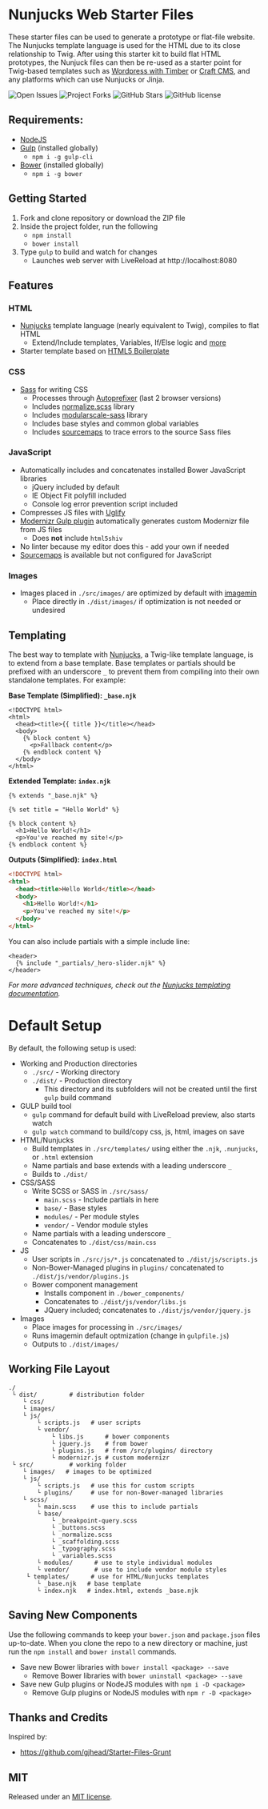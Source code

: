 # Nunjucks Web Starter Files

These starter files can be used to generate a prototype or flat-file website. The Nunjucks template language is used for the HTML due to its close relationship to Twig. After using this starter kit to build flat HTML prototypes, the Nunjuck files can then be re-used as a starter point for Twig-based templates such as [Wordpress with Timber](https://wordpress.org/plugins/timber-library/) or [Craft CMS](https://craftcms.com), and any platforms which can use Nunjucks or Jinja.

![Open Issues](https://img.shields.io/github/issues/josh-clarke/nunjucks-web-starter-files.svg) ![Project Forks](https://img.shields.io/github/forks/josh-clarke/nunjucks-web-starter-files.svg) ![GitHub Stars](https://img.shields.io/github/stars/josh-clarke/nunjucks-web-starter-files.svg) ![GitHub license](https://img.shields.io/badge/license-MIT-blue.svg)

## Requirements:

* [NodeJS](https://nodejs.org)
* [Gulp](https://github.com/gulpjs/gulp) (installed globally)
  * `npm i -g gulp-cli`
* [Bower](https://github.com/bower/bower) (installed globally)
  * `npm i -g bower`

## Getting Started

1. Fork and clone repository or download the ZIP file
2. Inside the project folder, run the following
    * `npm install`
    * `bower install`
3. Type `gulp` to build and watch for changes
    * Launches web server with LiveReload at http://localhost:8080

## Features

### HTML

* [Nunjucks](https://mozilla.github.io/nunjucks/) template language (nearly equivalent to Twig), compiles to flat HTML
  * Extend/Include templates, Variables, If/Else logic and [more](https://mozilla.github.io/nunjucks/templating.html)
* Starter template based on [HTML5 Boilerplate](https://github.com/h5bp/html5-boilerplate)

### CSS

* [Sass](https://www.npmjs.com/package/gulp-sass) for writing CSS
  *  Processes through [Autoprefixer](https://www.npmjs.com/package/gulp-autoprefixer) (last 2 browser versions)
  * Includes [normalize.scss](https://github.com/JohnAlbin/normalize-scss) library
  * Includes [modularscale-sass](https://github.com/modularscale/modularscale-sass) library
  * Includes base styles and common global variables
  * Includes [sourcemaps](https://www.npmjs.com/package/gulp-sourcemaps) to trace errors to the source Sass files

### JavaScript
* Automatically includes and concatenates installed Bower JavaScript libraries
    * jQuery included by default
    * IE Object Fit polyfill included
    * Console log error prevention script included
* Compresses JS files with [Uglify](https://www.npmjs.com/package/gulp-uglify)
* [Modernizr Gulp plugin](https://www.npmjs.com/package/gulp-modernizr) automatically generates custom Modernizr file from JS files
    * Does **not** include `html5shiv`
* No linter because my editor does this - add your own if needed
* [Sourcemaps](https://www.npmjs.com/package/gulp-sourcemaps) is available but not configured for JavaScript

### Images
* Images placed in `./src/images/` are optimized by default with [imagemin](https://github.com/sindresorhus/gulp-imagemin)
  * Place directly in `./dist/images/` if optimization is not needed or undesired


## Templating

The best way to template with [Nunjucks](https://mozilla.github.io/nunjucks/templating.html), a Twig-like template language, is to extend from a base template. Base templates or partials should be prefixed with an underscore `_` to prevent them from compiling into their own standalone templates. For example:

**Base Template (Simplified): `_base.njk`**

```nunjucks
<!DOCTYPE html>
<html>
  <head><title>{{ title }}</title></head>
  <body>
    {% block content %}
      <p>Fallback content</p>
    {% endblock content %}
  </body>
</html>
```

**Extended Template: `index.njk`**

```nunjucks
{% extends "_base.njk" %}

{% set title = "Hello World" %}

{% block content %}
  <h1>Hello World!</h1>
  <p>You've reached my site!</p>
{% endblock content %}
```

**Outputs (Simplified): `index.html`**

```html
<!DOCTYPE html>
<html>
  <head><title>Hello World</title></head>
  <body>
    <h1>Hello World!</h1>
    <p>You've reached my site!</p>
  </body>
</html>
```

You can also include partials with a simple include line:

```nunjucks
<header>
  {% include "_partials/_hero-slider.njk" %}
</header>
```

_For more advanced techniques, check out the [Nunjucks templating documentation](https://mozilla.github.io/nunjucks/templating.html)._

# Default Setup

By default, the following setup is used:

* Working and Production directories
    * `./src/` - Working directory
    * `./dist/` - Production directory
        * This directory and its subfolders will not be created until the first `gulp` build command
* GULP build tool
    * `gulp` command for default build with LiveReload preview, also starts watch
    * `gulp watch` command to build/copy css, js, html, images on save
* HTML/Nunjucks
    * Build templates in `./src/templates/` using either the `.njk`, `.nunjucks`, or `.html` extension
    * Name partials and base extends with a leading underscore `_`
    * Builds to `./dist/`
* CSS/SASS
    * Write SCSS or SASS in `./src/sass/`
      * `main.scss` - Include partials in here
      * `base/` - Base styles
      * `modules/` - Per module styles
      * `vendor/` - Vendor module styles
    * Name partials with a leading underscore `_`
    * Concatenates to `./dist/css/main.css`
* JS
    * User scripts in `./src/js/*.js` concatenated to `./dist/js/scripts.js`
    * Non-Bower-Managed plugins in `plugins/` concatenated to `./dist/js/vendor/plugins.js`
    * Bower component management
        * Installs component in `./bower_components/`
        * Concatenates to `./dist/js/vendor/libs.js`
        * JQuery included; concatenates to `./dist/js/vendor/jquery.js`
* Images
    * Place images for processing in `./src/images/`
    * Runs imagemin default optmization (change in `gulpfile.js`)
    * Outputs to `./dist/images/`

## Working File Layout

```
./
 └ dist/         # distribution folder
    └ css/      
    └ images/   
    └ js/
        └ scripts.js   # user scripts
        └ vendor/
            └ libs.js      # bower components
            └ jquery.js    # from bower
            └ plugins.js   # from /src/plugins/ directory
            └ modernizr.js # custom modernizr       
 └ src/          # working folder
    └ images/   # images to be optimized
    └ js/
        └ scripts.js   # use this for custom scripts
        └ plugins/     # use for non-Bower-managed libraries
    └ scss/
        └ main.scss    # use this to include partials
        └ base/        
            └ _breakpoint-query.scss
            └ _buttons.scss
            └ _normalize.scss
            └ _scaffolding.scss
            └ _typography.scss
            └ _variables.scss
        └ modules/      # use to style individual modules
        └ vendor/       # use to include vendor module styles
     └ templates/      # use for HTML/Nunjucks templates
        └ _base.njk   # base template
        └ index.njk   # index.html, extends _base.njk
```

## Saving New Components

Use the following commands to keep your `bower.json` and `package.json` files up-to-date. When you clone the repo to a new directory or machine, just run the `npm install` and `bower install` commands.

* Save new Bower libraries with `bower install <package> --save`
    * Remove Bower libraries with `bower uninstall <package> --save`
* Save new Gulp plugins or NodeJS modules with `npm i -D <package>`
    * Remove Gulp plugins or NodeJS modules with `npm r -D <package>`


## Thanks and Credits

Inspired by:

* https://github.com/gjhead/Starter-Files-Grunt

## MIT

Released under an [MIT license](https://github.com/josh-clarke/nunjucks-web-starter-files/blob/master/LICENSE).
